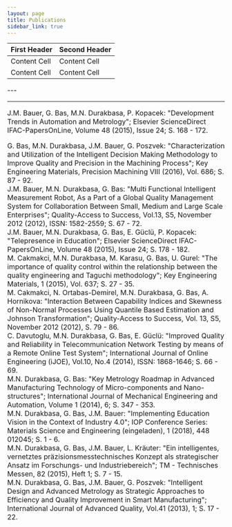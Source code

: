 ```yaml
---
layout: page
title: Publications
sidebar_link: true
---
```

| First Header  | Second Header |
| ------------- | ------------- |
| Content Cell  | Content Cell  |
| Content Cell  | Content Cell  |
<script type='text/javascript' src='https://d1bxh8uas1mnw7.cloudfront.net/assets/embed.js'></script>

 <script async src="https://badge.dimensions.ai/badge.js" charset="utf-8"></script>
 <font size="3">
<div class="content">


  <article class="post-body">
 <div style="display: inline">
 <div style="display: inline" data-badge-popover="right" data-badge-type="donut" data-doi="10.1016/j.ifacol.2015.12.077" data-hide-no-mentions="true" class="altmetric-embed"></div>
---

---
J.M. Bauer, G. Bas, M.N. Durakbasa, P. Kopacek:
"Development Trends in Automation and Metrology";
Elsevier ScienceDirect IFAC-PapersOnLine, Volume 48 (2015), Issue 24; S. 168 - 172.
  <span class="__dimensions_badge_embed__" data-doi="10.1016/j.ifacol.2015.12.077" data-style="small_rectangle"></span>
  </div>
</article>

<article class="post-body">
  <div style="display: inline">
  <div style="display: inline" data-badge-popover="right" data-badge-type="donut" data-doi="10.4028/www.scientific.net/KEM.686.92" data-hide-no-mentions="true" class="altmetric-embed"></div>
   G. Bas, M.N. Durakbasa, J.M. Bauer, G. Poszvek:
"Characterization and Utilization of the Intelligent Decision Making Methodology to Improve Quality and Precision in the Machining Process";
  Key Engineering Materials, Precision Machining VIII (2016), Vol. 686; S. 87 - 92.
  <span class="__dimensions_badge_embed__" data-doi="10.4028/www.scientific.net/KEM.686.92" data-style="small_rectangle"></span>
  </div>
</article>

  <article class="post-body">
 J.M. Bauer, M.N. Durakbasa, G. Bas:
"Multi Functional Intelligent Measurement Robot, As a Part of a Global Quality Management System for Collaboration Between Small, Medium and Large Scale Enterprises";
Quality-Access to Success, Vol.13, S5, November 2012 (2012), ISSN: 1582-2559; S. 67 - 72.
</article>
     <article class="post-body">
 J.M. Bauer, M.N. Durakbasa, G. Bas, E. Güclü, P. Kopacek:
"Telepresence in Education";
Elsevier ScienceDirect IFAC-PapersOnLine, Volume 48 (2015), Issue 24; S. 178 - 182.
</article>
      <article class="post-body">
 M. Cakmakci, M.N. Durakbasa, M. Karasu, G. Bas, U. Gurel:
"The importance of quality control within the relationship between the quality engineering and Taguchi methodology";
Key Engineering Materials, 1 (2015), Vol. 637; S. 27 - 35.
</article>
       <article class="post-body">
 M. Cakmakci, N. Ortabas-Demirel, M.N. Durakbasa, G. Bas, A. Hornikova:
"Interaction Between Capability Indices and Skewness of Non-Normal Processes Using Quantile Based Estimation and Johnson Transformation";
Quality-Access to Success, Vol. 13, S5, November 2012 (2012), S. 79 - 86.
</article>
        <article class="post-body">
 C. Davutoglu, M.N. Durakbasa, G. Bas, E. Güclü:
"Improved Quality and Reliability in Telecommunication Network Testing by means of a Remote Online Test System";
International Journal of Online Engineering (iJOE), Vol.10, No.4 (2014), ISSN: 1868-1646; S. 66 - 69.
</article>
         <article class="post-body">
 M.N. Durakbasa, G. Bas:
"Key Metrology Roadmap in Advanced Manufacturing Technology of Micro-components and Nano-structures"; International Journal of Mechanical Engineering and Automation, Volume 1 (2014), 6; S. 347 - 353.

  </article>        <article class="post-body">
 M.N. Durakbasa, G. Bas, J.M. Bauer:
"Implementing Education Vision in the Context of Industry 4.0";
IOP Conference Series: Materials Science and Engineering (eingeladen), 1 (2018), 448 012045; S. 1 - 6.
</article>
           <article class="post-body">
 M.N. Durakbasa, G. Bas, J.M. Bauer, L. Kräuter:
"Ein intelligentes, vernetztes präzisionsmesstechnisches Konzept als strategischer Ansatz im Forschungs- und Industriebereich";
TM - Technisches Messen, 82 (2015), Heft 1; S. 7 - 15.
</article>
            <article class="post-body">
 M.N. Durakbasa, G. Bas, J.M. Bauer, G. Poszvek:
"Intelligent Design and Advanced Metrology as Strategic Approaches to Efficiency and Quality Improvement in Smart Manufacturing";
International Journal of Advanced Quality, Vol.41 (2013), 1; S. 17 - 22.
</article>

  </div>
